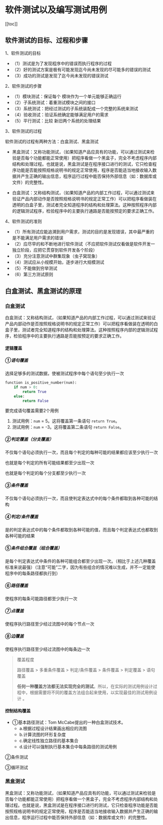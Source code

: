 # 软件测试以及编写测试用例
[[toc]]


## 软件测试的目标、过程和步骤
1、软件测试的目标

* （1）测试是为了发现程序中的错误而执行程序的过程
* （2）好的测试方案是极有可能发现迄今尚未发现的尽可能多的错误的测试
* （3）成功的测试是发现了迄今尚未发现的错误测试

2、软件测试的步骤

* （1）模块测试：保证每个 模块作为一个单元能够正确运行
* （2）子系统测试：着重测试模块之间的接口
* （3）系统测试：把经过测试的子系统装配成一个完整的系统来测试
* （4）验收测试：验证系统确定能够满足用户的需求
* （5）平行测试：比较 新旧两个系统的处理结果 

3、软件测试的过程

软件测试的过程有两种方法：白盒测试、黑盒测试

* 黑盒测试：又称功能测试，（如果知道产品应具有的功能，可以通过测试来检验是否每个功能都能正常使用）把程序看做一个黑盒子，完全不考虑程序内部结构和处理过程。也就是说，黑盒测试是在程序接口进行的测试，它只检查程序功能是否能按照规格说明书的规定正常使用，程序是否能适当地接收输入数据并产生正确的输出信息，程序运行过程中能否保持外部信息（如：数据库或文件）的完整性。

* 白盒测试：又称结构测试，（如果知道产品的内部工作过程，可以通过测试来验证产品内部动作是否按照规格说明书的规定正常工作）可以把程序看做装在透明的白盒子里，测试者完全知道程序的结构和处理算法。这种按照程序内部的逻辑测试程序，检验程序中的主要执行通路是否能按预定的要求正确工作。

4、软件测试的准则

* （1）所有测试应能追溯到用户需求，测试的目的是发现错误，其中最严重的是不能满足用户需求的错误
* （2）应尽早的和不断地进行软件测试（不应把软件测试仅看做是软件开发一独立阶段，应把它贯穿到软件开发各个阶段）
* （3）充分注意测试中群集现象（虫子窝现象）
* （4）测试应从小规模开始，逐步进行大规模测试
* （5）不能做到穷举测试
* （6）第三方测试原则

## 白盒测试、黑盒测试的原理

### 白盒测试

白盒测试：又称结构测试，（如果知道产品的内部工作过程，可以通过测试来验证产品内部动作是否按照规格说明书的规定正常工作）可以把程序看做装在透明的白盒子里，测试者完全知道程序的结构和处理算法。这种按照程序内部的逻辑测试程序，检验程序中的主要执行通路是否能按预定的要求正确工作。

#### 逻辑覆盖

##### ①语句覆盖

选择足够多的测试数据，使被测试程序中每个语句至少执行一次

```python
function is_positive_number(num):
    if num > 0:
        return True
    else:
        return False
```

要完成语句覆盖需要2个用例

1. 测试用例：`num` = 5。这将覆盖第一条语句 `return True`。
2. 测试用例：`num` = -3。这将覆盖第二条语句 `return False`。



##### ②判定覆盖（分支覆盖）

不仅每个语句必须执行一次，而且每个判定的每种可能的结果都应该至少执行一次

也就是每个判定的所有可能结果都至少出现一次

也就是每个判定的每个分支都至少执行一次



##### ③条件覆盖

不仅每个语句必须执行一次，而且使判定表达式中的每个条件都取到各种可能的结构

##### ④判定/条件覆盖

是的判定表达式中的每个条件都取到各种可能的值，而且每个判定表达式也都取到各种可能的结果

##### ⑤条件组合覆盖（组合覆盖）

是每个判定表达式中条件的各种可能组合都至少出现一次。（相比于上述几种覆盖标准来说最强）（注意“可能”二字，因为有些组合的情况难以生成，并不一定能使程序中的每条路径都执行到）

##### ⑥路径覆盖

使程序的每条可能路径都至少执行一次

##### ⑦点覆盖

使程序执行路径至少经过流图中的每个节点一次

##### ⑧边覆盖

使程序执行路径至少经过流图中的每条边一次



>覆盖程度
>
>路径覆盖 > 多重条件覆盖 > 判定/条件覆盖 > 条件覆盖 > 判定覆盖 > 语句覆盖
>
>**任何一种覆盖方法都无法实现完全的测试**。所以，在实际的测试用例设计过程中，根据需要将不同的覆盖方法组合起来使用，以实现最佳的测试用例设计 。



#### 控制结构覆盖

* ①基本路径测试：Tom McCabe提出的一种白盒测试技术。
  * a.根据过程设计结果画出相应的流图
  * b.计算流图的环形复杂度
  * c.确定线性独立路径的基本集合
  * d.设计可以强制执行基本集合中每条路径的测试用例

②条件测试

③循环测试

### 黑盒测试

黑盒测试：又称功能测试，（如果知道产品应具有的功能，可以通过测试来检验是否每个功能都能正常使用）把程序看做一个黑盒子，完全不考虑程序内部结构和处理过程。也就是说，黑盒测试是在程序接口进行的测试，它只检查程序功能是否能按照规格说明书的规定正常使用，程序是否能适当地接收输入数据并产生正确的输出信息，程序运行过程中能否保持外部信息（如：数据库或文件）的完整性。

























































